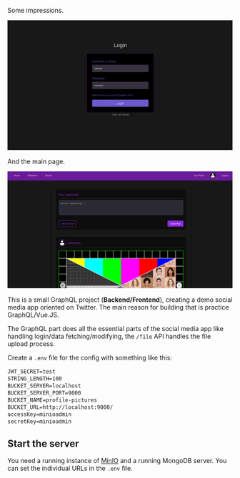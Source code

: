 Some impressions.

![](docs/login.png)

And the main page.

![](docs/test.png)


This is a small GraphQL project (**Backend/Frontend**), creating a demo social media app oriented on Twitter. The main reason for building that is practice GraphQL/Vue.JS.

The GraphQL part does all the essential parts of the social media app like handling login/data fetching/modifying, the `/file` API handles the file upload process.

Create a `.env` file for the config with something like this:

```
JWT_SECRET=test
STRING_LENGTH=100
BUCKET_SERVER=localhost
BUCKET_SERVER_PORT=9000
BUCKET_NAME=profile-pictures
BUCKET_URL=http://localhost:9000/
accessKey=minioadmin
secretKey=minioadmin
```

## Start the server
You need a running instance of [MinIO](https://github.com/minio/minio) and a running MongoDB server. You can set the individual URLs in the `.env` file.

